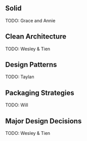 ## Solid
TODO: Grace and Annie

## Clean Architecture

TODO: Wesley & Tien

## Design Patterns

TODO: Taylan

## Packaging Strategies
TODO: Will

## Major Design Decisions

TODO: Wesley & Tien